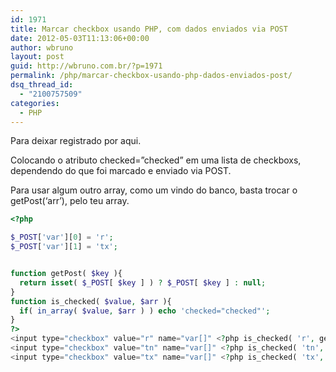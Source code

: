 ```yaml
---
id: 1971
title: Marcar checkbox usando PHP, com dados enviados via POST
date: 2012-05-03T11:13:06+00:00
author: wbruno
layout: post
guid: http://wbruno.com.br/?p=1971
permalink: /php/marcar-checkbox-usando-php-dados-enviados-post/
dsq_thread_id:
  - "2100757509"
categories:
  - PHP
---
```

Para deixar registrado por aqui.

Colocando o atributo checked=&#8221;checked&#8221; em uma lista de checkboxs, dependendo do que foi marcado e enviado via POST.

Para usar algum outro array, como um vindo do banco, basta trocar o getPost(&#8216;arr&#8217;), pelo teu array.

``` php
<?php

$_POST['var'][0] = 'r';
$_POST['var'][1] = 'tx';


function getPost( $key ){
  return isset( $_POST[ $key ] ) ? $_POST[ $key ] : null;
}
function is_checked( $value, $arr ){
  if( in_array( $value, $arr ) ) echo 'checked="checked"';
}
?>
<input type="checkbox" value="r" name="var[]" <?php is_checked( 'r', getPost('var') ); ?>/>Precipitação<br/>
<input type="checkbox" value="tn" name="var[]" <?php is_checked( 'tn', getPost('var') ); ?>/> Temperatura Mínima<br/>
<input type="checkbox" value="tx" name="var[]" <?php is_checked( 'tx', getPost('var') ); ?>/> Temperatura Máxima
```
